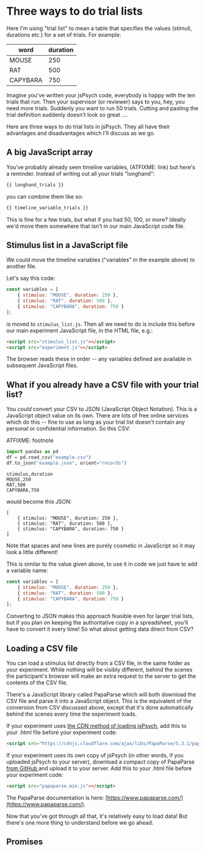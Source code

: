 Three ways to do trial lists
============================

Here I'm using "trial list" to mean a table that specifies the values (stimuli, durations etc.) for a set of trials. For example:

word | duration
--------|---------
MOUSE   | 250
RAT     | 500
CAPYBARA | 750


Imagine you've written your jsPsych code, everybody is happy with the ten trials that run. Then your supervisor (or reviewer) says to you, hey, you need more trials. Suddenly you want to run 50 trials. Cutting and pasting the trial definition suddenly doesn't look so great ....

Here are three ways to do trial lists in jsPsych. They all have their advantages and disadvantages which I'll discuss as we go.

A big JavaScript array
----------------------

You've probably already seen timeline variables, (ATFIXME: link) but here's a reminder.
Instead of writing out all your trials "longhand":

```javascript
{{ longhand_trials }}
```

you can combine them like so:

```javascript
{{ timeline_variable_trials }}
```

This is fine for a few trials, but what if you had 50, 100, or more? Ideally we'd move them somewhere that isn't in our main JavaScript code file.

Stimulus list in a JavaScript file
----------------------------------

We could move the timeline variables ("variables" in the example above) to another file.

Let's say this code:

```javascript
const variables = [
    { stimulus: "MOUSE", duration: 250 },
    { stimulus: "RAT", duration: 500 },
    { stimulus: "CAPYBARA", duration: 750 }
];
```

is moved to `stimulus_list.js`. Then all we need to do is include this before our main
experiment JavaScript file, in the HTML file, e.g.:

```html
<script src="stimulus_list.js"></script>
<script src="experiment.js"></script>
```

The browser reads these in order -- any variables defined are available in subsequent
JavaScript files.

What if you already have a CSV file with your trial list?
---------------------------------------------------------

You *could* convert your CSV to JSON (JavaScript Object Notation). This is a JavaScript object value on its own. There are lots of free online services which do this -- fine to use as long as your trial list doesn't contain any personal or confidential information. So this CSV:

ATFIXME: footnote

```python
import pandas as pd
df = pd.read_csv("example.csv")
df.to_json("example.json", orient="records")
```

```
stimulus,duration
MOUSE,250
RAT,500
CAPYBARA,750
```

would become this JSON:

```
[
    { stimulus: "MOUSE", duration: 250 },
    { stimulus: "RAT", duration: 500 },
    { stimulus: "CAPYBARA", duration: 750 }
]
```

Note that spaces and new lines are purely cosmetic in JavaScript so it may look a little different!

This is similar to the value given above, to use it in code we just have to add a variable name:

```javascript
const variables = [
    { stimulus: "MOUSE", duration: 250 },
    { stimulus: "RAT", duration: 500 },
    { stimulus: "CAPYBARA", duration: 750 }
];
```

Converting to JSON makes this approach feasible even for larger trial lists, but if you plan on keeping the authoritative copy in a spreadsheet, you'll have to convert it every time! So what about getting data direct from CSV?

Loading a CSV file
------------------

You can load a stimulus list directly from a CSV file, in the same folder as your
experiment. While nothing will be visibly different, behind the scenes the participant's
browser will make an extra request to the server to get the contents of the CSV file.

There's a JavaScript library called PapaParse which will both download the CSV file and parse it into a JavaScript object. This is the equivalent of the conversion from CSV discussed above, except that it's done automatically behind the scenes every time the experiment loads.

If your experiment uses [the CDN method of loading jsPsych](https://www.jspsych.org/7.2/tutorials/hello-world/#option-1-using-cdn-hosted-scripts), add this to your .html file before your experiment code:

```html
<script src="https://cdnjs.cloudflare.com/ajax/libs/PapaParse/5.3.1/papaparse.min.js" integrity="sha512-EbdJQSugx0nVWrtyK3JdQQ/03mS3Q1UiAhRtErbwl1YL/+e2hZdlIcSURxxh7WXHTzn83sjlh2rysACoJGfb6g==" crossorigin="anonymous" referrerpolicy="no-referrer"></script>
```

If your experiment uses its own copy of jsPsych (in other words, if you uploaded jsPsych to your server), download a compact copy of PapaParse
<a href="https://github.com/mholt/PapaParse/raw/master/papaparse.min.js" download>
from GitHub
</a>
and upload it to your server. Add this to your .html file before your experiment code:

```html
<script src="papaparse.min.js"></script>
```

The PapaParse documentation is here: [https://www.papaparse.com/](https://www.papaparse.com/).

Now that you've got through all that, it's relatively easy to load data! But there's one more thing to understand before we go ahead.

Promises
--------

